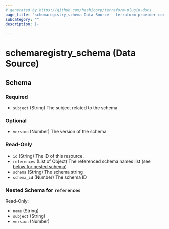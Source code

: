 ```yaml
---
# generated by https://github.com/hashicorp/terraform-plugin-docs
page_title: "schemaregistry_schema Data Source - terraform-provider-confluent-schema-registry"
subcategory: ""
description: |-

---
```


# schemaregistry_schema (Data Source)

<!-- schema generated by tfplugindocs -->
## Schema

### Required

- `subject` (String) The subject related to the schema

### Optional

- `version` (Number) The version of the schema

### Read-Only

- `id` (String) The ID of this resource.
- `references` (List of Object) The referenced schema names list (see [below for nested schema](#nestedatt--references))
- `schema` (String) The schema string
- `schema_id` (Number) The schema ID

<a id="nestedatt--references"></a>

### Nested Schema for `references`

Read-Only:

- `name` (String)
- `subject` (String)
- `version` (Number)
